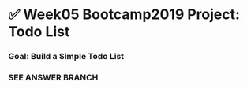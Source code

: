 # ✅ Week05 Bootcamp2019 Project: Todo List

### Goal: Build a Simple Todo List

### SEE ANSWER BRANCH
